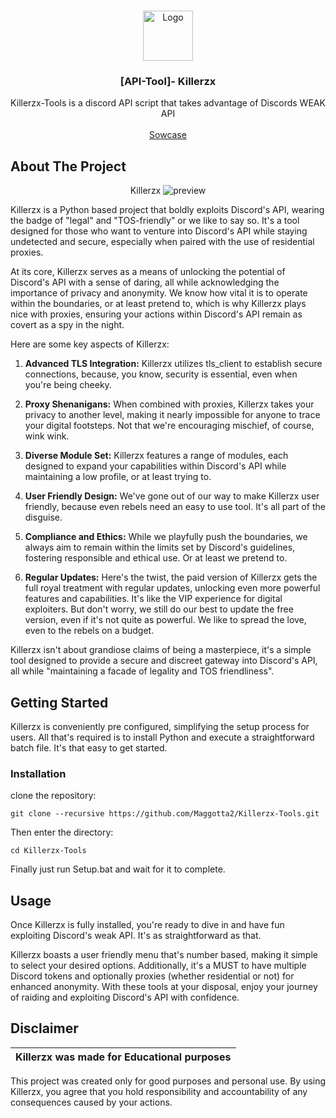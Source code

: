 <br/>
<p align="center">
    <img src="https://Killerzx.lol/xicon.png" alt="Logo" width="80" height="80">

  <h3 align="center">[API-Tool]- Killerzx</h3>

  <p align="center">
    Killerzx-Tools is a discord API script that takes advantage of Discords WEAK API
    <br/>
    <br/>
    <a href="https://Killerzx.lol/showcase.mp4">Sowcase</a>
  </p>
</p>

## About The Project

<p align="center">Killerzx
  <img alt="preview" src="https://github.com/-Team/Killerzx-Tools/assets/89728480/842e977d-f4d3-47c4-b222-b3e58fedf979">
</p>

Killerzx is a Python based project that boldly exploits Discord's API, wearing the badge of "legal" and "TOS-friendly" or we like to say so. It's a tool designed for those who want to venture into Discord's API while staying undetected and secure, especially when paired with the use of residential proxies.

At its core, Killerzx serves as a means of unlocking the potential of Discord's API with a sense of daring, all while acknowledging the importance of privacy and anonymity. We know how vital it is to operate within the boundaries, or at least pretend to, which is why Killerzx plays nice with proxies, ensuring your actions within Discord's API remain as covert as a spy in the night.

Here are some key aspects of Killerzx:

1. **Advanced TLS Integration:** Killerzx utilizes tls_client to establish secure connections, because, you know, security is essential, even when you're being cheeky.

2. **Proxy Shenanigans:** When combined with proxies, Killerzx takes your privacy to another level, making it nearly impossible for anyone to trace your digital footsteps. Not that we're encouraging mischief, of course, wink wink.

3. **Diverse Module Set:** Killerzx features a range of modules, each designed to expand your capabilities within Discord's API while maintaining a low profile, or at least trying to.

4. **User Friendly Design:** We've gone out of our way to make Killerzx user friendly, because even rebels need an easy to use tool. It's all part of the disguise.

5. **Compliance and Ethics:** While we playfully push the boundaries, we always aim to remain within the limits set by Discord's guidelines, fostering responsible and ethical use. Or at least we pretend to.

6. **Regular Updates:** Here's the twist, the paid version of Killerzx gets the full royal treatment with regular updates, unlocking even more powerful features and capabilities. It's like the VIP experience for digital exploiters. But don't worry, we still do our best to update the free version, even if it's not quite as powerful. We like to spread the love, even to the rebels on a budget.

Killerzx isn't about grandiose claims of being a masterpiece, it's a simple tool designed to provide a secure and discreet gateway into Discord's API, all while "maintaining a facade of legality and TOS friendliness".

## Getting Started

Killerzx is conveniently pre configured, simplifying the setup process for users. All that's required is to install Python and execute a straightforward batch file. It's that easy to get started.

### Installation

 clone the repository: 
```shell
git clone --recursive https://github.com/Maggotta2/Killerzx-Tools.git
```
Then enter the directory:
```shell
cd Killerzx-Tools
```
Finally just run Setup.bat and wait for it to complete.

## Usage

Once Killerzx is fully installed, you're ready to dive in and have fun exploiting Discord's weak API. It's as straightforward as that.

Killerzx boasts a user friendly menu that's number based, making it simple to select your desired options. Additionally, it's a MUST to have multiple Discord tokens and optionally proxies (whether residential or not) for enhanced anonymity. With these tools at your disposal, enjoy your journey of raiding and exploiting Discord's API with confidence.

## Disclaimer

|Killerzx was made for Educational purposes|
|-------------------------------------------------|
This project was created only for good purposes and personal use.
By using Killerzx, you agree that you hold responsibility and accountability of any consequences caused by your actions.

